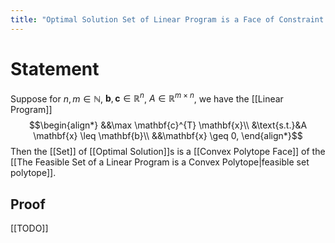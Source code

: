 ```yaml
---
title: "Optimal Solution Set of Linear Program is a Face of Constraint Polytope"
---
```


# Statement
Suppose for $n, m \in \mathbb{N}$, $\mathbf{b}, \mathbf{c} \in \mathbb{R}^{n}$, $A \in \mathbb{R}^{m \times n}$, we have the [[Linear Program]] 
$$\begin{align*}
&&\max \mathbf{c}^{T} \mathbf{x}\\
&\text{s.t.}&A \mathbf{x} \leq \mathbf{b}\\
&&\mathbf{x} \geq 0,
\end{align*}$$
Then the [[Set]] of [[Optimal Solution]]s is a [[Convex Polytope Face]] of the [[The Feasible Set of a Linear Program is a Convex Polytope|feasible set polytope]].
## Proof
[[TODO]]